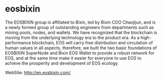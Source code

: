 # eosbixin
The EOSBIXIN group is affiliated to Bixin, led by Bixin COO Chaojijun, and is a newly formed group of outstanding engineers from departments such as mining pools, nodes, and wallets. We have recognized that the blockchain is moving from the underlying technology era to the product era. As a high-performance blockchain, EOS will carry free distribution and circulation of human values in all aspects, therefore, we built the two basic foundations of EOSBIXIN SuperNode and Bixin EOS Wallet to provide a robust network for EOS, and at the same time make it easier for everyone to use EOS to achieve the prosperity and development of EOS ecology.

WebSite: http://en.eosbixin.com/
